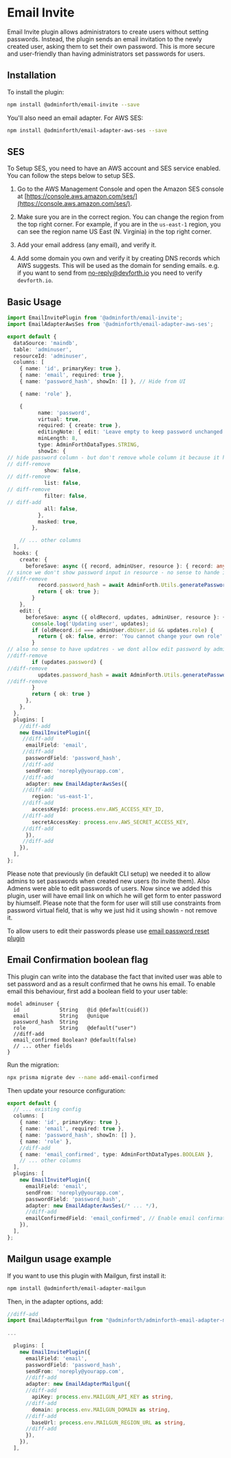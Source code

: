 # Email Invite

Email Invite plugin allows administrators to create users without setting passwords. Instead, the plugin sends an email invitation to the newly created user, asking them to set their own password. This is more secure and user-friendly than having administrators set passwords for users.

## Installation

To install the plugin:

```bash
npm install @adminforth/email-invite --save
```

You'll also need an email adapter. For AWS SES:

```bash
npm install @adminforth/email-adapter-aws-ses --save
```

## SES

To Setup SES, you need to have an AWS account and SES service enabled. You can follow the steps below to setup SES.

1. Go to the AWS Management Console and open the Amazon SES console at [https://console.aws.amazon.com/ses/](https://console.aws.amazon.com/ses/).
2. Make sure you are in the correct region. You can change the region from the top right corner. For example, if you are in the `us-east-1` region, you can see the region name US East (N. Virginia) in the top right corner.

3. Add your email address (any email), and verify it.
4. Add some domain you own and verify it by creating DNS records which AWS suggests. This will be used as the domain for sending emails. e.g. if you want to send from no-reply@devforth.io you need to verify `devforth.io`. 

## Basic Usage

```typescript title="./resources/adminuser.ts"
import EmailInvitePlugin from '@adminforth/email-invite';
import EmailAdapterAwsSes from '@adminforth/email-adapter-aws-ses';

export default {
  dataSource: 'maindb',
  table: 'adminuser',
  resourceId: 'adminuser',
  columns: [
    { name: 'id', primaryKey: true },
    { name: 'email', required: true },
    { name: 'password_hash', showIn: [] }, // Hide from UI

    { name: 'role' },

    {
          name: 'password',
          virtual: true,
          required: { create: true },
          editingNote: { edit: 'Leave empty to keep password unchanged' },
          minLength: 8,
          type: AdminForthDataTypes.STRING,
          showIn: {
// hide password column - but don't remove whole column it because it has constrains for password field!
// diff-remove
            show: false,
// diff-remove
            list: false,
// diff-remove
            filter: false,
// diff-add
            all: false,
          },
          masked: true,
        },

    // ... other columns
  ],
  hooks: {
    create: {
      beforeSave: async ({ record, adminUser, resource }: { record: any, adminUser: AdminUser, resource: AdminForthResource }) => {
// since we don't show password input in resource - no sense to hande it in hook anymore!       
//diff-remove   
          record.password_hash = await AdminForth.Utils.generatePasswordHash(record.password);
          return { ok: true };
        }
    },
    edit: {
      beforeSave: async ({ oldRecord, updates, adminUser, resource }: { oldRecord: any, updates: any, adminUser: AdminUser, resource: AdminForthResource }) => {
        console.log('Updating user', updates);
        if (oldRecord.id === adminUser.dbUser.id && updates.role) {
          return { ok: false, error: 'You cannot change your own role' };
        }
// also no sense to have updatres - we dont allow edit password by admin anymore
//diff-remove  
        if (updates.password) {
//diff-remove  
          updates.password_hash = await AdminForth.Utils.generatePasswordHash(updates.password);
//diff-remove  
        }
        return { ok: true }
      },
    },
  },
  plugins: [
    //diff-add
    new EmailInvitePlugin({
     //diff-add
      emailField: 'email',
     //diff-add
      passwordField: 'password_hash',
     //diff-add
      sendFrom: 'noreply@yourapp.com',
     //diff-add
      adapter: new EmailAdapterAwsSes({
     //diff-add
        region: 'us-east-1',
     //diff-add
        accessKeyId: process.env.AWS_ACCESS_KEY_ID,
     //diff-add
        secretAccessKey: process.env.AWS_SECRET_ACCESS_KEY,
     //diff-add
      }),
     //diff-add
    }),
  ],
};
```

Please note that previously (in defauklt CLI setup) we needed it to allow admins to set passwords when created new users (to invite them). Also Admens were able to edit passwords of users.
Now since we added this plugin, user will have email link on which he will get form to enter password by hiumself.
Please note that the form for user will still use constraints from password virtual field, that is why we just hid it using showIn - not remove it.

To allow users to edit their passwords please use [email password reset plugin](https://adminforth.dev/docs/tutorial/Plugins/email-password-reset/)

## Email Confirmation boolean flag

This plugin can write into the database the fact that invited user was able to set password and as a result confirmed that he owns his email.
To enable email this behaviour, first add a boolean field to your user table:

```prisma title="./schema.prisma"
model adminuser {
  id             String   @id @default(cuid())
  email          String   @unique
  password_hash  String
  role           String   @default("user")
  //diff-add
  email_confirmed Boolean? @default(false)
  // ... other fields
}
```

Run the migration:

```bash
npx prisma migrate dev --name add-email-confirmed
```

Then update your resource configuration:

```typescript title="./resources/adminuser.ts"
export default {
  // ... existing config
  columns: [
    { name: 'id', primaryKey: true },
    { name: 'email', required: true },
    { name: 'password_hash', showIn: [] },
    { name: 'role' },
    //diff-add
    { name: 'email_confirmed', type: AdminForthDataTypes.BOOLEAN },
    // ... other columns
  ],
  plugins: [
    new EmailInvitePlugin({
      emailField: 'email',
      sendFrom: 'noreply@yourapp.com',
      passwordField: 'password_hash',
      adapter: new EmailAdapterAwsSes(/* ... */),
      //diff-add
      emailConfirmedField: 'email_confirmed', // Enable email confirmation
    }),
  ],
};
```

## Mailgun usage example
If you want to use this plugin with Mailgun, first install it:

```bash
npm install @adminforth/email-adapter-mailgun
```

Then, in the adapter options, add:

``` ts
//diff-add
import EmailAdapterMailgun from "@adminforth/adminforth-email-adapter-mailgun";
 
...

  plugins: [
    new EmailInvitePlugin({
      emailField: 'email',
      passwordField: 'password_hash',
      sendFrom: 'noreply@yourapp.com',
      //diff-add
      adapter: new EmailAdapterMailgun({
      //diff-add
        apiKey: process.env.MAILGUN_API_KEY as string,
      //diff-add
        domain: process.env.MAILGUN_DOMAIN as string,
      //diff-add
        baseUrl: process.env.MAILGUN_REGION_URL as string,
      //diff-add
      }),
    }),
  ],

```
